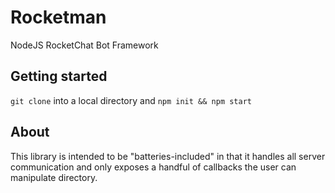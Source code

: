 # Rocketman

NodeJS RocketChat Bot Framework

## Getting started

`git clone` into a local directory and `npm init && npm start`

## About

This library is intended to be "batteries-included" in that it handles all
server communication and only exposes a handful of callbacks the user can
manipulate directory.
